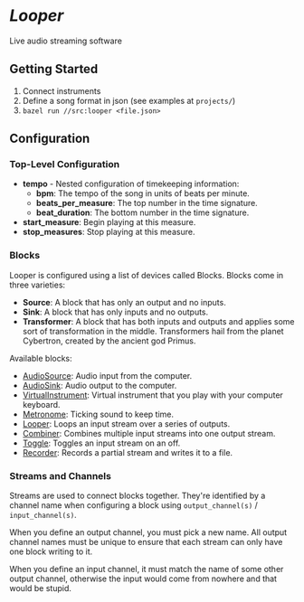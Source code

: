 # _Looper_

Live audio streaming software

## Getting Started

1. Connect instruments
2. Define a song format in json (see examples at `projects/`)
3. `bazel run //src:looper <file.json>`

## Configuration

### Top-Level Configuration

* **tempo** - Nested configuration of timekeeping information:
  * **bpm**: The tempo of the song in units of beats per minute.
  * **beats_per_measure**: The top number in the time signature.
  * **beat_duration**: The bottom number in the time signature.
* **start_measure**: Begin playing at this measure.
* **stop_measures**: Stop playing at this measure.

### Blocks

Looper is configured using a list of devices called Blocks. Blocks come in three varieties:
* **Source**: A block that has only an output and no inputs.
* **Sink**: A block that has only inputs and no outputs.
* **Transformer**: A block that has both inputs and outputs and applies some sort of transformation in the middle. Transformers hail from the planet Cybertron, created by the ancient god Primus.

Available blocks:
* [AudioSource](https://github.com/bwoodbury3/looper/blob/main/src/audio/audio.rs): Audio input from the computer.
* [AudioSink](https://github.com/bwoodbury3/looper/blob/main/src/audio/audio.rs): Audio output to the computer.
* [VirtualInstrument](https://github.com/bwoodbury3/looper/blob/main/src/virtual/instrument.rs): Virtual instrument that you play with your computer keyboard.
* [Metronome](https://github.com/bwoodbury3/looper/blob/main/src/virtual/metronme.rs): Ticking sound to keep time.
* [Looper](https://github.com/bwoodbury3/looper/blob/main/src/transform/looper.rs): Loops an input stream over a series of outputs.
* [Combiner](https://github.com/bwoodbury3/looper/blob/main/src/transform/combiner.rs): Combines multiple input streams into one output stream.
* [Toggle](https://github.com/bwoodbury3/looper/blob/main/src/transform/toggle.rs): Toggles an input stream on an off.
* [Recorder](https://github.com/bwoodbury3/looper/blob/main/src/audio/recorder.rs): Records a partial stream and writes it to a file.

### Streams and Channels

Streams are used to connect blocks together. They're identified by a channel name when configuring a block using `output_channel(s)` / `input_channel(s)`.

When you define an output channel, you must pick a new name. All output channel names must be unique to ensure that each stream can only have one block writing to it.

When you define an input channel, it must match the name of some other output channel, otherwise the input would come from nowhere and that would be stupid.
